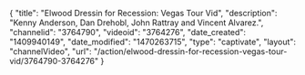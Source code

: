 {
    "title": "Elwood Dressin for Recession: Vegas Tour Vid",
    "description": "Kenny Anderson, Dan Drehobl, John Rattray and Vincent Alvarez.",
    "channelid": "3764790",
    "videoid": "3764276",
    "date_created": "1409940149",
    "date_modified": "1470263715",
    "type": "captivate",
    "layout": "channelVideo",
    "url": "\/action\/elwood-dressin-for-recession-vegas-tour-vid\/3764790-3764276"
}